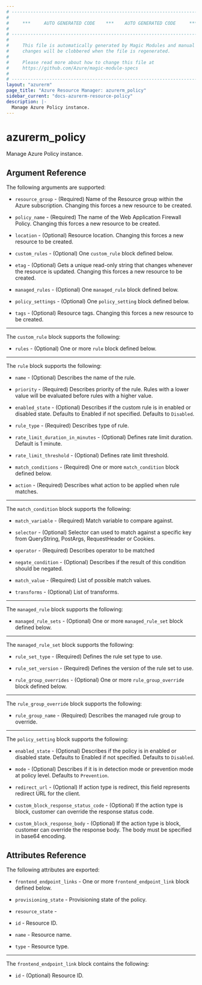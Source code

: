 ```yaml
---
# ----------------------------------------------------------------------------
#
#     ***     AUTO GENERATED CODE    ***    AUTO GENERATED CODE     ***
#
# ----------------------------------------------------------------------------
#
#     This file is automatically generated by Magic Modules and manual
#     changes will be clobbered when the file is regenerated.
#
#     Please read more about how to change this file at
#     https://github.com/Azure/magic-module-specs
#
# ----------------------------------------------------------------------------
layout: "azurerm"
page_title: "Azure Resource Manager: azurerm_policy"
sidebar_current: "docs-azurerm-resource-policy"
description: |-
  Manage Azure Policy instance.
---
```


# azurerm_policy

Manage Azure Policy instance.


## Argument Reference

The following arguments are supported:

* `resource_group` - (Required) Name of the Resource group within the Azure subscription. Changing this forces a new resource to be created.

* `policy_name` - (Required) The name of the Web Application Firewall Policy. Changing this forces a new resource to be created.

* `location` - (Optional) Resource location. Changing this forces a new resource to be created.

* `custom_rules` - (Optional) One `custom_rule` block defined below.

* `etag` - (Optional) Gets a unique read-only string that changes whenever the resource is updated. Changing this forces a new resource to be created.

* `managed_rules` - (Optional) One `managed_rule` block defined below.

* `policy_settings` - (Optional) One `policy_setting` block defined below.

* `tags` - (Optional) Resource tags. Changing this forces a new resource to be created.

---

The `custom_rule` block supports the following:

* `rules` - (Optional) One or more `rule` block defined below.


---

The `rule` block supports the following:

* `name` - (Optional) Describes the name of the rule.

* `priority` - (Required) Describes priority of the rule. Rules with a lower value will be evaluated before rules with a higher value.

* `enabled_state` - (Optional) Describes if the custom rule is in enabled or disabled state. Defaults to Enabled if not specified. Defaults to `Disabled`.

* `rule_type` - (Required) Describes type of rule.

* `rate_limit_duration_in_minutes` - (Optional) Defines rate limit duration. Default is 1 minute.

* `rate_limit_threshold` - (Optional) Defines rate limit threshold.

* `match_conditions` - (Required) One or more `match_condition` block defined below.

* `action` - (Required) Describes what action to be applied when rule matches.


---

The `match_condition` block supports the following:

* `match_variable` - (Required) Match variable to compare against.

* `selector` - (Optional) Selector can used to match against a specific key from QueryString, PostArgs, RequestHeader or Cookies.

* `operator` - (Required) Describes operator to be matched

* `negate_condition` - (Optional) Describes if the result of this condition should be negated.

* `match_value` - (Required) List of possible match values.

* `transforms` - (Optional) List of transforms.

---

The `managed_rule` block supports the following:

* `managed_rule_sets` - (Optional) One or more `managed_rule_set` block defined below.


---

The `managed_rule_set` block supports the following:

* `rule_set_type` - (Required) Defines the rule set type to use.

* `rule_set_version` - (Required) Defines the version of the rule set to use.

* `rule_group_overrides` - (Optional) One or more `rule_group_override` block defined below.


---

The `rule_group_override` block supports the following:

* `rule_group_name` - (Required) Describes the managed rule group to override.

---

The `policy_setting` block supports the following:

* `enabled_state` - (Optional) Describes if the policy is in enabled or disabled state. Defaults to Enabled if not specified. Defaults to `Disabled`.

* `mode` - (Optional) Describes if it is in detection mode or prevention mode at policy level. Defaults to `Prevention`.

* `redirect_url` - (Optional) If action type is redirect, this field represents redirect URL for the client.

* `custom_block_response_status_code` - (Optional) If the action type is block, customer can override the response status code.

* `custom_block_response_body` - (Optional) If the action type is block, customer can override the response body. The body must be specified in base64 encoding.

## Attributes Reference

The following attributes are exported:

* `frontend_endpoint_links` - One or more `frontend_endpoint_link` block defined below.

* `provisioning_state` - Provisioning state of the policy.

* `resource_state` - 

* `id` - Resource ID.

* `name` - Resource name.

* `type` - Resource type.


---

The `frontend_endpoint_link` block contains the following:

* `id` - (Optional) Resource ID.
